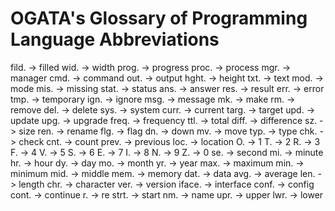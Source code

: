 # OGATA's Glossary of Programming Language Abbreviations

fild. -> filled
wid. -> width
prog. -> progress
proc. -> process
mgr. -> manager
cmd. -> command
out. -> output
hght. -> height
txt. -> text
mod. -> mode
mis. -> missing
stat. -> status
ans. -> answer
res. -> result
err. -> error
tmp. -> temporary
ign. -> ignore
msg. -> message
mk. -> make
rm. -> remove
del. -> delete
sys. -> system
curr. -> current
targ. -> target
upd. -> update
upg. -> upgrade
freq. -> frequency
ttl. -> total
diff. -> difference
sz. -> size
ren. -> rename
flg. -> flag
dn. -> down
mv. -> move
typ. -> type
chk. -> check
cnt. -> count
prev. -> previous
loc. -> location
O. -> 1
T. -> 2
R. -> 3
F. -> 4
V. -> 5
S. -> 6
E. -> 7
I. -> 8
N. -> 9
Z. -> 0
se. -> second
mi. -> minute
hr. -> hour
dy. -> day
mo. -> month
yr. -> year
max. -> maximum
min. -> minimum
mid. -> middle
mem. -> memory
dat. -> data
avg. -> average
len. -> length
chr. -> character
ver. -> version
iface. -> interface
conf. -> config
cont. -> continue
r. -> re
strt. -> start
nm. -> name
upr. -> upper
lwr. -> lower